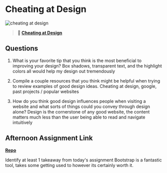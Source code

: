 # Cheating at Design

![cheating at design](https://bcw.blob.core.windows.net/public/img/courses/5247609446691139)

> **📖 [Cheating at Design](https://codeworksacademy.com/fs-student-guide/resources/wk1/04-Cheating-at-Design)**

## Questions

1. What is your favorite tip that you think is the most beneficial to improving your design?
Box shadows, transparent text, and the highlight colors all would help my design out tremendously

2. Compile a couple resources that you think might be helpful when trying to review examples of good design ideas.
Cheating at design, google, past projects / popular websites

3. How do you think good design influences people when visiting a website and what sorts of things could you convey through design alone?
Design is the cornerstone of any good website, the content matters much less than the user being able to read and navigate intuitively

## Afternoon Assignment Link

**[Repo](https://github.com/derekhearst/codeworks/tree/master/Week1/d3ClonedSite)**

Identify at least 1 takeaway from today's assignment
Bootstrap is a fantastic tool, takes some getting used to however its certainly worth it.